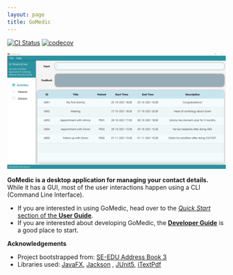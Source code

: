 ```yaml
---
layout: page 
title: GoMedic
---
```


[![CI Status](https://github.com/AY2122S1-CS2103T-T15-1/tp/actions/workflows/gradle.yml/badge.svg)](https://github.com/AY2122S1-CS2103T-T15-1/tp/actions/workflows/gradle.yml)
[![codecov](https://codecov.io/gh/AY2122S1-CS2103T-T15-1/tp/branch/master/graph/badge.svg?token=PY49G4GN2U)](https://codecov.io/gh/AY2122S1-CS2103T-T15-1/tp)

![Ui](images/Ui-activity.png)

**GoMedic is a desktop application for managing your contact details.** While it has a GUI, most of the user
interactions happen using a CLI (Command Line Interface).

* If you are interested in using GoMedic, head over to the [_Quick Start_ section of the **User
  Guide**](UserGuide.html#quick-start).
* If you are interested about developing GoMedic, the [**Developer Guide**](DeveloperGuide.html) is a good place to
  start.

**Acknowledgements**

* Project bootstrapped from: [SE-EDU Address Book 3](https://se-education.org/addressbook-level3/)
* Libraries used: [JavaFX](https://openjfx.io/), [Jackson](https://github.com/FasterXML/jackson)
  , [JUnit5](https://github.com/junit-team/junit5), [iTextPdf](https://itextpdf.com/en)
